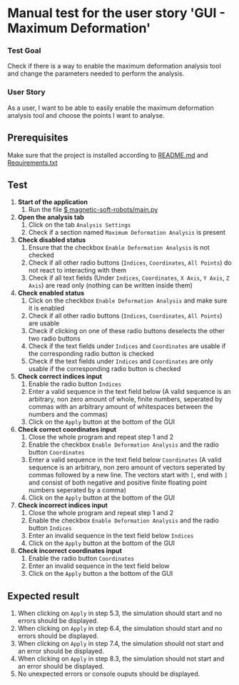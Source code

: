 # Manual test for the user story 'GUI - Maximum Deformation'

### Test Goal
Check if there is a way to enable the maximum deformation analysis tool and change the parameters needed to perform the analysis.

### User Story
As a user, I want to be able to easily enable the maximum deformation analysis tool and choose the points I want to analyse.

## Prerequisites
Make sure that the project is installed according to [README.md]() and [Requirements.txt]()

## Test
1. **Start of the application**
    1. Run the file [$ magnetic-soft-robots/main.py](../../../main.py)
2. **Open the analysis tab**
    1. Click on the tab `Analysis Settings`
    2. Check if a section named `Maximum Deformation Analysis` is present
3. **Check disabled status**
    1. Ensure that the checkbox `Enable Deformation Analysis` is not checked
    2. Check if all other radio buttons (`Indices`, `Coordinates`, `All Points`) do not react to interacting with them
    3. Check if all text fields (Under `Indices`, `Coordinates`, `X Axis`, `Y Axis`, `Z Axis`) are read only (nothing can be written inside them)
4. **Check enabled status**
    1. Click on the checkbox `Enable Deformation Analysis` and make sure it is enabled
    2. Check if all other radio buttons (`Indices`, `Coordinates`, `All Points`) are usable
    3. Check if clicking on one of these radio buttons deselects the other two radio buttons
    4. Check if the text fields under `Indices` and `Coordinates` are usable if the corresponding radio button is checked
    5. Check if the text fields under `Indices` and `Coordinates` are only usable if the corresponding radio button is checked
5. **Check correct indices input**
    1. Enable the radio button `Indices`
    2. Enter a valid sequence in the text field below (A valid sequence is an arbitrary, non zero amount of whole, finite numbers, seperated by commas with an arbitrary amount of whitespaces between the numbers and the commas)
    3. Click on the `Apply` button at the bottom of the GUI
6. **Check correct coordinates input**
    1. Close the whole program and repeat step 1 and 2
    2. Enable the checkbox `Enable Deformation Analysis` and the radio button `Coordinates`
    3. Enter a valid sequence in the text field below `Coordinates` (A valid sequence is an arbitrary, non zero amount of vectors seperated by commas followed by a new line. The vectors start with `[`, end with `]` and consist of both negative and positive  finite floating point numbers seperated by a comma)
    4. Click on the `Apply` button at the bottom of the GUI
7. **Check incorrect indices input**
    1. Close the whole program and repeat step 1 and 2
    2. Enable the checkbox `Enable Deformation Analysis` and the radio button `Indices`
    3. Enter an invalid sequence in the text field below `Indices`
    4. Click on the `Apply` button at the bottom of the GUI
8. **Check incorrect coordinates input**
    1. Enable the radio button `Coordinates`
    2. Enter an invalid sequence in the text field below
    4. Click on the `Apply` button a the bottom of the GUI

## Expected result
1. When clicking on `Apply` in step 5.3, the simulation should start and no errors should be displayed.
2. When clicking on `Apply` in step 6.4, the simulation should start and no errors should be displayed.
3. When clicking on `Apply` in step 7.4, the simulation should not start and an error should be displayed.
4. When clicking on `Apply` in step 8.3, the simulation should not start and an error should be displayed.
5. No unexpected errors or console ouputs should be displayed.
